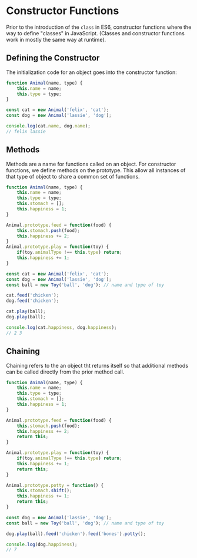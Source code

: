 Constructor Functions
===

Prior to the introduction of the `class` in ES6, constructor functions
where the way to define "classes" in JavaScript. (Classes and constructor
functions work in mostly the same way at runtime).

## Defining the Constructor

The initialization code for an object goes into the constructor function:

```js
function Animal(name, type) {
    this.name = name;
    this.type = type;
}

const cat = new Animal('felix', 'cat');
const dog = new Animal('lassie', 'dog');

console.log(cat.name, dog.name);
// felix lassie
```

## Methods

Methods are a name for functions called on an object. For constructor
functions, we define methods on the prototype. This allow all instances
of that type of object to share a common set of functions.

```js
function Animal(name, type) {
    this.name = name;
    this.type = type;
    this.stomach = [];
    this.happiness = 1;
}

Animal.prototype.feed = function(food) {
    this.stomach.push(food);
    this.happiness += 2;
}
Animal.prototype.play = function(toy) {
    if(toy.animalType !== this.type) return;
    this.happiness += 1;
} 

const cat = new Animal('felix', 'cat');
const dog = new Animal('lassie', 'dog');
const ball = new Toy('ball', 'dog'); // name and type of toy

cat.feed('chicken');
dog.feed('chicken');

cat.play(ball);
dog.play(ball);

console.log(cat.happiness, dog.happiness);
// 2 3
```

## Chaining

Chaining refers to the an object tht returns itself so that additional
methods can be called directly from the prior method call.

```js
function Animal(name, type) {
    this.name = name;
    this.type = type;
    this.stomach = [];
    this.happiness = 1;
}

Animal.prototype.feed = function(food) {
    this.stomach.push(food);
    this.happiness += 2;
    return this;
}

Animal.prototype.play = function(toy) {
    if(toy.animalType !== this.type) return;
    this.happiness += 1;
    return this;
} 

Animal.prototype.potty = function() {
    this.stomach.shift();
    this.happiness += 1;
    return this;
} 

const dog = new Animal('lassie', 'dog');
const ball = new Toy('ball', 'dog'); // name and type of toy

dog.play(ball).feed('chicken').feed('bones').potty();

console.log(dog.happiness);
// 7
```
